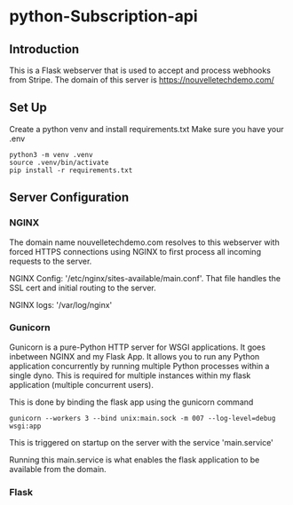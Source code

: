 # python-Subscription-api

## Introduction

This is a Flask webserver that is used to accept and process webhooks from Stripe.  The domain of this server is https://nouvelletechdemo.com/


## Set Up

Create a python venv and install requirements.txt
Make sure you have your .env

```
python3 -m venv .venv
source .venv/bin/activate
pip install -r requirements.txt 
```


## Server Configuration

### NGINX


The domain name nouvelletechdemo.com resolves to this webserver with forced HTTPS connections using NGINX to first process all incoming requests to the server.  

NGINX Config: '/etc/nginx/sites-available/main.conf'.
That file handles the SSL cert and initial routing to the server.

NGINX logs: '/var/log/nginx'

### Gunicorn

Gunicorn is a pure-Python HTTP server for WSGI applications. It goes inbetween NGINX and my Flask App. It allows you to run any Python application concurrently by running multiple Python processes within a single dyno. This is required for multiple instances within my flask application (multiple concurrent users).

This is done by binding the flask app using the gunicorn command 
```
gunicorn --workers 3 --bind unix:main.sock -m 007 --log-level=debug wsgi:app
```

This is triggered on startup on the server with the service 'main.service'

Running this main.service is what enables the flask application to be available from the domain.

### Flask
